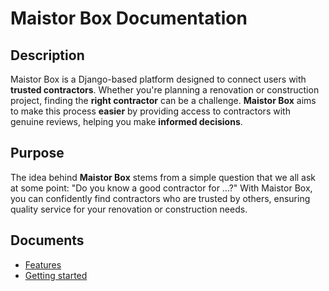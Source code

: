 
# Maistor Box Documentation

## Description

Maistor Box is a Django-based platform designed to connect users with **trusted contractors**. Whether you're planning a
renovation or construction project, finding the **right contractor** can be a challenge. **Maistor Box** aims to make
this process **easier** by providing access to contractors with genuine reviews, helping you make **informed decisions**.

## Purpose

The idea behind **Maistor Box** stems from a simple question that we all ask at some point: "Do you know a good
contractor for ...?"
With Maistor Box, you can confidently find contractors who are trusted by others, ensuring quality service for your
renovation or construction needs.


## Documents
- [Features](docs/features.md)
- [Getting started](docs/getting_started.md)


		
		
        
